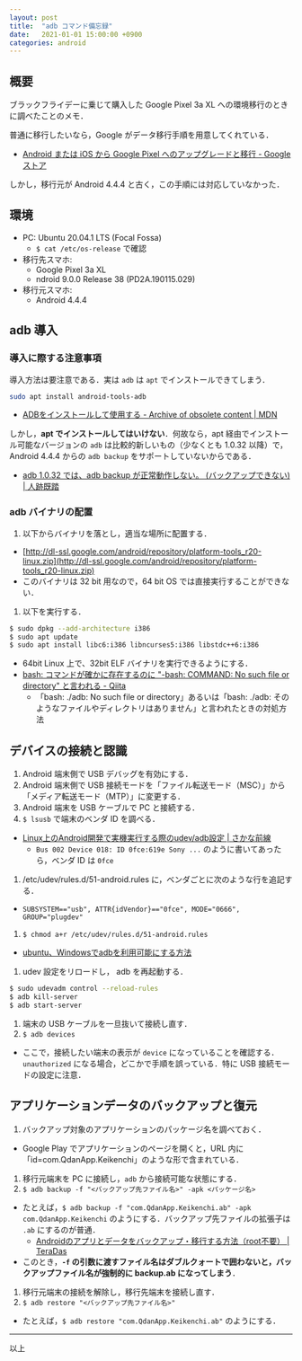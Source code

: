 ```yaml
---
layout: post
title:  "adb コマンド備忘録"
date:   2021-01-01 15:00:00 +0900
categories: android
---
```

## 概要

ブラックフライデーに乗じて購入した Google Pixel 3a XL への環境移行のときに調べたことのメモ．

普通に移行したいなら，Google がデータ移行手順を用意してくれている．

- [Android または iOS から Google Pixel へのアップグレードと移行 \- Google ストア](https://store.google.com/magazine/switch)

しかし，移行元が Android 4.4.4 と古く，この手順には対応していなかった．

## 環境

- PC: Ubuntu 20.04.1 LTS (Focal Fossa)
  - `$ cat /etc/os-release` で確認
- 移行先スマホ: 
  - Google Pixel 3a XL
  - ndroid 9.0.0 Release 38 (PD2A.190115.029)
- 移行元スマホ:
  - Android 4.4.4

## adb 導入

### 導入に際する注意事項

導入方法は要注意である．実は `adb` は `apt` でインストールできてしまう．

```sh
sudo apt install android-tools-adb
```

- [ADBをインストールして使用する \- Archive of obsolete content \| MDN](https://developer.mozilla.org/ja/docs/Archive/B2G_OS/Debugging/Installing_ADB)

しかし，**apt でインストールしてはいけない**．何故なら，apt 経由でインストール可能なバージョンの `adb` は比較的新しいもの（少なくとも 1.0.32 以降）で，Android 4.4.4 からの `adb backup` をサポートしていないからである．

- [adb 1\.0\.32 では、adb backup が正常動作しない。 \(バックアップできない\) \| 人跡既踏](https://amdkkj.blogspot.com/2015/11/adb-1-0-32-adb-backup-doesnt-work.html)

### adb バイナリの配置

1. 以下からバイナリを落とし，適当な場所に配置する．
  - [http://dl-ssl.google.com/android/repository/platform-tools_r20-linux.zip](http://dl-ssl.google.com/android/repository/platform-tools_r20-linux.zip)
  - このバイナリは 32 bit 用なので，64 bit OS では直接実行することができない．
1. 以下を実行する．
```sh
$ sudo dpkg --add-architecture i386
$ sudo apt update
$ sudo apt install libc6:i386 libncurses5:i386 libstdc++6:i386
```
  - 64bit Linux 上で、32bit ELF バイナリを実行できるようにする．
  - [bash: コマンドが確かに存在するのに "\-bash: COMMAND: No such file or directory" と言われる \- Qiita](https://qiita.com/nakat-t/items/475397820664e2a82d46)
    - 「bash: ./adb: No such file or directory」あるいは「bash: ./adb: そのようなファイルやディレクトリはありません」と言われたときの対処方法

## デバイスの接続と認識

1. Android 端末側で USB デバッグを有効にする．
1. Android 端末側で USB 接続モードを「ファイル転送モード（MSC）」から「メディア転送モード（MTP）」に変更する．
1. Android 端末を USB ケーブルで PC と接続する．
1. `$ lsusb` で端末のベンダ ID を調べる．
  - [Linux上のAndroid開発で実機実行する際のudev/adb設定 \| さかな前線](https://daily.belltail.jp/?p=1760)
    - `Bus 002 Device 018: ID 0fce:619e Sony ...` のように書いてあったら，ベンダ ID は `0fce`
1. /etc/udev/rules.d/51-android.rules に，ベンダごとに次のような行を追記する．
  - `SUBSYSTEM=="usb", ATTR{idVendor}=="0fce", MODE="0666", GROUP="plugdev"`
1. `$ chmod a+r /etc/udev/rules.d/51-android.rules`
  - [ubuntu、Windowsでadbを利用可能にする方法](https://uguisu.skr.jp/Windows/android_usb_driver.html)
1. udev 設定をリロードし， adb を再起動する．
```sh
$ sudo udevadm control --reload-rules
$ adb kill-server
$ adb start-server
```
1. 端末の USB ケーブルを一旦抜いて接続し直す．
1. `$ adb devices`
  - ここで，接続したい端末の表示が `device` になっていることを確認する．`unauthorized` になる場合，どこかで手順を誤っている．特に USB 接続モードの設定に注意．

## アプリケーションデータのバックアップと復元

1. バックアップ対象のアプリケーションのパッケージ名を調べておく．
  - Google Play でアプリケーションのページを開くと，URL 内に「id=com.QdanApp.Keikenchi」のような形で含まれている．
1. 移行元端末を PC に接続し，`adb` から接続可能な状態にする．
1. `$ adb backup -f "<バックアップ先ファイル名>" -apk <パッケージ名>`
  - たとえば，`$ adb backup -f "com.QdanApp.Keikenchi.ab" -apk com.QdanApp.Keikenchi` のようにする．バックアップ先ファイルの拡張子は `.ab` にするのが普通．
    - [Androidのアプリとデータをバックアップ・移行する方法（root不要） \| TeraDas](https://www.teradas.net/archives/6686/)
  - このとき，**`-f` の引数に渡すファイル名はダブルクォートで囲わないと，バックアップファイル名が強制的に backup.ab になってしまう**．
1. 移行元端末の接続を解除し，移行先端末を接続し直す．
1. `$ adb restore "<バックアップ先ファイル名>"`
  - たとえば，`$ adb restore "com.QdanApp.Keikenchi.ab"` のようにする．

-----

以上
